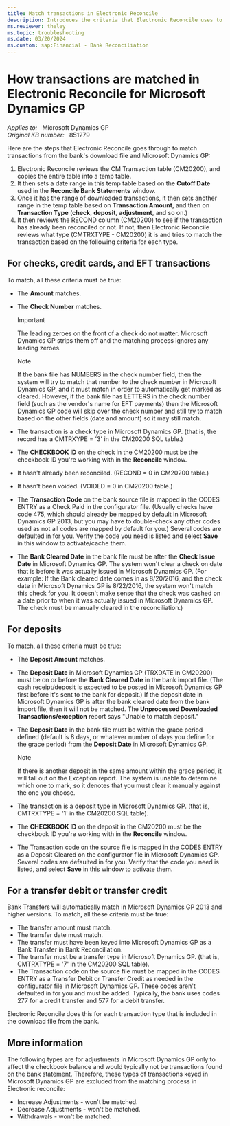 ```yaml
---
title: Match transactions in Electronic Reconcile
description: Introduces the criteria that Electronic Reconcile uses to match transactions in Microsoft Dynamics GP.
ms.reviewer: theley
ms.topic: troubleshooting
ms.date: 03/20/2024
ms.custom: sap:Financial - Bank Reconciliation
---
```

# How transactions are matched in Electronic Reconcile for Microsoft Dynamics GP

_Applies to:_ &nbsp; Microsoft Dynamics GP  
_Original KB number:_ &nbsp; 851279

Here are the steps that Electronic Reconcile goes through to match transactions from the bank's download file and Microsoft Dynamics GP:

1. Electronic Reconcile reviews the CM Transaction table (CM20200), and copies the entire table into a temp table.
2. It then sets a date range in this temp table based on the **Cutoff Date** used in the **Reconcile Bank Statements** window.
3. Once it has the range of downloaded transactions, it then sets another range in the temp table based on **Transaction Amount**, and then on **Transaction Type** (**check**, **deposit**, **adjustment**, and so on.)
4. It then reviews the RECOND column (CM20200) to see if the transaction has already been reconciled or not. If not, then Electronic Reconcile reviews what type (CMTRXTYPE - CM20200) it is and tries to match the transaction based on the following criteria for each type.

## For checks, credit cards, and EFT transactions

To match, all these criteria must be true:

- The **Amount** matches.
- The **Check Number** matches.

   > [!IMPORTANT]
   > The leading zeroes on the front of a check do not matter. Microsoft Dynamics GP strips them off and the matching process ignores any leading zeroes.

   > [!NOTE]
   > If the bank file has NUMBERS in the check number field, then the system will try to match that number to the check number in Microsoft Dynamics GP, and it must match in order to automatically get marked as cleared. However, if the bank file has LETTERS in the check number field (such as the vendor's name for EFT payments) then the Microsoft Dynamics GP code will skip over the check number and still try to match based on the other fields (date and amount) so it may still match.

- The transaction is a check type in Microsoft Dynamics GP. (that is, the record has a CMTRXYPE = '3' in the CM20200 SQL table.)
- The **CHECKBOOK ID** on the check in the CM20200 must be the checkbook ID you're working with in the **Reconcile** window.
- It hasn't already been reconciled. (RECOND = 0 in CM20200 table.)
- It hasn't been voided. (VOIDED = 0 in CM20200 table.)
- The **Transaction Code** on the bank source file is mapped in the CODES ENTRY as a Check Paid in the configurator file. (Usually checks have code 475, which should already be mapped by default in Microsoft Dynamics GP 2013, but you may have to double-check any other codes used as not all codes are mapped by default for you.) Several codes are defaulted in for you. Verify the code you need is listed and select **Save** in this window to activate/cache them.
- The **Bank Cleared Date** in the bank file must be after the **Check Issue Date** in Microsoft Dynamics GP. The system won't clear a check on date that is before it was actually issued in Microsoft Dynamics GP. (For example: If the Bank cleared date comes in as 8/20/2016, and the check date in Microsoft Dynamics GP is 8/22/2016, the system won't match this check for you. It doesn't make sense that the check was cashed on a date prior to when it was actually issued in Microsoft Dynamics GP. The check must be manually cleared in the reconciliation.)

## For deposits

To match, all these criteria must be true:

- The **Deposit Amount** matches.
- The **Deposit Date** in Microsoft Dynamics GP (TRXDATE in CM20200) must be on or before the **Bank Cleared Date** in the bank import file. (The cash receipt/deposit is expected to be posted in Microsoft Dynamics GP first before it's sent to the bank for deposit.) If the deposit date in Microsoft Dynamics GP is after the bank cleared date from the bank import file, then it will not be matched. The **Unprocessed Downloaded Transactions/exception** report says "Unable to match deposit."
- The **Deposit Date** in the bank file must be within the grace period defined (default is 8 days, or whatever number of days you define for the grace period) from the **Deposit Date** in Microsoft Dynamics GP.

  > [!NOTE]
  > If there is another deposit in the same amount within the grace period, it will fall out on the Exception report. The system is unable to determine which one to mark, so it denotes that you must clear it manually against the one you choose.
- The transaction is a deposit type in Microsoft Dynamics GP. (that is, CMTRXTYPE = '1' in the CM20200 SQL table).
- The **CHECKBOOK ID** on the deposit in the CM20200 must be the checkbook ID you're working with in the **Reconcile** window.
- The Transaction code on the source file is mapped in the CODES ENTRY as a Deposit Cleared on the configurator file in Microsoft Dynamics GP. Several codes are defaulted in for you. Verify that the code you need is listed, and select **Save** in this window to activate them.

## For a transfer debit or transfer credit

Bank Transfers will automatically match in Microsoft Dynamics GP 2013 and higher versions. To match, all these criteria must be true:

- The transfer amount must match.
- The transfer date must match.
- The transfer must have been keyed into Microsoft Dynamics GP as a Bank Transfer in Bank Reconciliation.
- The transfer must be a transfer type in Microsoft Dynamics GP. (that is, CMTRXTYPE = '7' in the CM20200 SQL table).
- The Transaction code on the source file must be mapped in the CODES ENTRY as a Transfer Debit or Transfer Credit as needed in the configurator file in Microsoft Dynamics GP. These codes aren't defaulted in for you and must be added. Typically, the bank uses codes 277 for a credit transfer and 577 for a debit transfer.

Electronic Reconcile does this for each transaction type that is included in the download file from the bank.

## More information

The following types are for adjustments in Microsoft Dynamics GP only to affect the checkbook balance and would typically not be transactions found on the bank statement. Therefore, these types of transactions keyed in Microsoft Dynamics GP are excluded from the matching process in Electronic reconcile:

- Increase Adjustments - won't be matched.
- Decrease Adjustments - won't be matched.
- Withdrawals - won't be matched.
